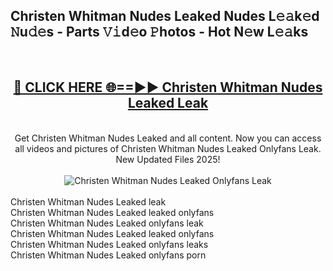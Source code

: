 <h2>Christen Whitman Nudes Leaked Nudes L𝚎𝚊k𝚎d 𝙽u𝚍𝚎s - Parts 𝚅𝚒d𝚎o 𝙿hotos - Hot N𝚎w L𝚎𝚊ks</h2>
<br>
<div align="center">
<h2><a href="https://213.232.235.80/live/video.php?q=christen-whitman-nudes-leaked" rel="nofollow">🔴 CLICK HERE 🌐==►► Christen Whitman Nudes Leaked Leak</a></h2>
<br>
Get Christen Whitman Nudes Leaked and all content. Now you can access all videos and pictures of Christen Whitman Nudes Leaked Onlyfans Leak. New Updated Files 2025!
<br>
<br>
<a href="https://213.232.235.80/live/video.php?q=christen-whitman-nudes-leaked" rel="nofollow" data-target="animated-image.originalLink"><img src="https://i.imgur.com/1EjSzPs.png" alt="Christen Whitman Nudes Leaked Onlyfans Leak" style="max-width: 100%; display: inline-block;" data-target="animated-image.originalImage"></a>
</div>
<br>
Christen Whitman Nudes Leaked leak<br>
Christen Whitman Nudes Leaked leaked onlyfans<br>
Christen Whitman Nudes Leaked onlyfans leak<br>
Christen Whitman Nudes Leaked leaked onlyfans<br>
Christen Whitman Nudes Leaked onlyfans leaks<br>
Christen Whitman Nudes Leaked onlyfans porn
